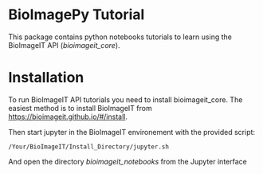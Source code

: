 # BioImagePy Tutorial

This package contains python notebooks tutorials to learn using the BioImageIT API (*bioimageit_core*). 

# Installation

To run BioImageIT API tutorials you need to install bioimageit_core.
The easiest method is to install BioImageIT from https://bioimageit.github.io/#/install.

Then start jupyter in the BioImageIT environement with the provided script:

```shell
/Your/BioImageIT/Install_Directory/jupyter.sh
```

And open the directory *bioimageit_notebooks* from the Jupyter interface